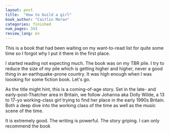 ```yaml
---
layout: post
title:  "How to build a girl"
book_author: "Caitlin Moran"
categories: finished
num_pages: 343
review_lang: en
---
```


This is a book that had been waiting on my want-to-read list for quite some time so I forgot why I put it there in the first place.

I started reading not expecting much. The book was on my TBR pile. I try to reduce the size of my pile which is getting higher and higher, never a good thing in an earthquake-prone country. It was high enough when I was loooking for some fiction book. Let's go.

As the title might hint, this is a coming-of-age story. Set in the late- and early-post-Thatcher area in Britain, we follow Johanna aka Dolly Wilde, a 13 to 17-yo working-class girl trying to find her place in the early 1990s Britain. Both a deep dive into the working class of the time as well as the music scene of the time.

It is extremely good. The writing is powerful. The story griping. I can only recommend the book